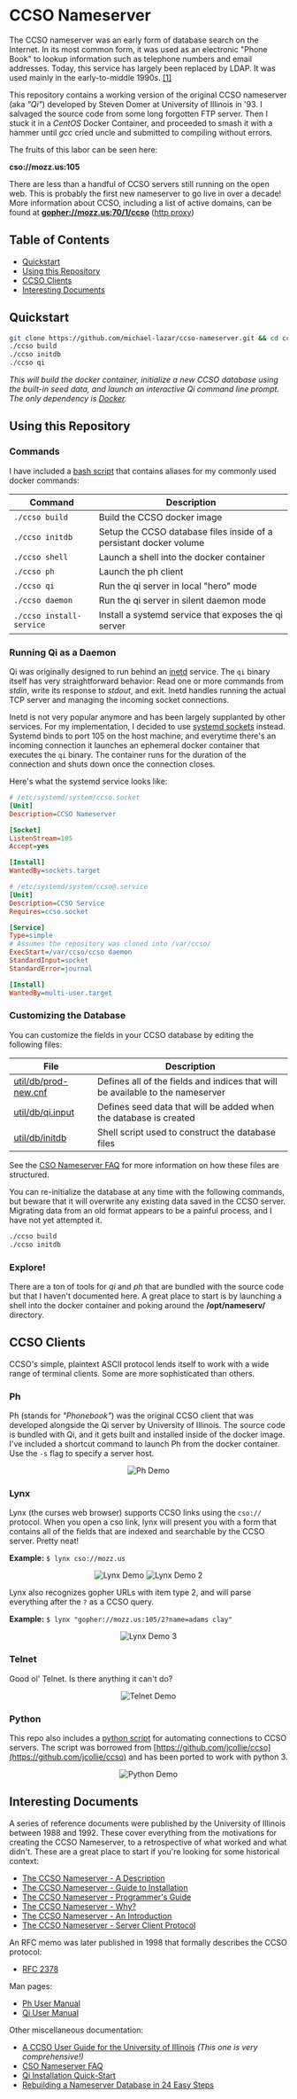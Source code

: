 # CCSO Nameserver

The CCSO nameserver was an early form of database search on the Internet. 
In its most common form, it was used as an electronic "Phone Book" to
lookup information such as telephone numbers and email addresses. Today,
this service has largely been replaced by LDAP. It was used mainly in the
early-to-middle 1990s. [[1]](https://en.wikipedia.org/wiki/CCSO_Nameserver)

This repository contains a working version of the original CCSO nameserver
(aka *"Qi"*) developed by Steven Domer at University of Illinois in '93. I
salvaged the source code from some long forgotten FTP server. Then I stuck it
in a *CentOS* Docker Container, and proceeded to smash it with a hammer until
*gcc* cried uncle and submitted to compiling without errors.

The fruits of this labor can be seen here:

**cso://mozz.us:105**

There are less than a handful of CCSO servers still running on the open web.
This is probably the first new nameserver to go live in over a decade! More
information about CCSO, including a list of active domains, can be found at
<a href=gopher://mozz.us:70/1/ccso><b>gopher://mozz.us:70/1/ccso</b></a>
([http proxy](https://gopher.floodgap.com/gopher/gw))

## Table of Contents

- [Quickstart](#quickstart)
- [Using this Repository](#using-this-repository)
- [CCSO Clients](#ccso-clients)
- [Interesting Documents](#interesting-documents)

## Quickstart

```bash
git clone https://github.com/michael-lazar/ccso-nameserver.git && cd ccso-nameserver
./ccso build
./ccso initdb
./ccso qi
```

*This will build the docker container, initialize a new CCSO database using the built-in seed data, and launch an interactive Qi command line prompt. The only dependency is [Docker](https://www.docker.com/).*

## Using this Repository

### Commands

I have included a [bash script](ccso) that contains aliases for my commonly used docker commands:

Command | Description
--- | ---
``./ccso build`` | Build the CCSO docker image
``./ccso initdb`` | Setup the CCSO database files inside of a persistant docker volume
``./ccso shell`` | Launch a shell into the docker container
``./ccso ph`` | Launch the ph client
``./ccso qi`` | Run the qi server in local "hero" mode
``./ccso daemon`` | Run the qi server in silent daemon mode
``./ccso install-service`` | Install a systemd service that exposes the qi server

### Running Qi as a Daemon

Qi was originally designed to run behind an [inetd](https://en.wikipedia.org/wiki/Inetd) service. The ``qi`` binary itself has very straightforward behavior: Read one or more commands from *stdin*, write its response to *stdout*, and exit. Inetd handles running the actual TCP server and managing the incoming socket connections.

Inetd is not very popular anymore and has been largely supplanted by other services. For my implementation, I decided to use [systemd sockets](https://www.freedesktop.org/software/systemd/man/systemd.socket.html) instead. Systemd binds to port 105 on the host machine, and everytime there's an incoming connection it launches an ephemeral docker container that executes the ``qi`` binary. The container runs for the duration of the connection and shuts down once the connection closes.

Here's what the systemd service looks like:

```ini
# /etc/systemd/system/ccso.socket
[Unit]
Description=CCSO Nameserver

[Socket]
ListenStream=105
Accept=yes

[Install]
WantedBy=sockets.target
```

```ini
# /etc/systemd/system/ccso@.service
[Unit]
Description=CCSO Service
Requires=ccso.socket

[Service]
Type=simple
# Assumes the repository was cloned into /var/ccso/
ExecStart=/var/ccso/ccso daemon
StandardInput=socket
StandardError=journal

[Install]
WantedBy=multi-user.target
```

### Customizing the Database

You can customize the fields in your CCSO database by editing the following files:

File | Description
--- | ---
[util/db/prod-new.cnf](util/db/prod-new.cnf) | Defines all of the fields and indices that will be available to the nameserver
[util/db/qi.input](util/db/qi.input) | Defines seed data that will be added when the database is created
[util/db/initdb](initdb) | Shell script used to construct the database files

See the [CSO Nameserver FAQ](https://mozz.us/static/ccso/FAQ.txt) for more information on how these files are structured.

You can re-initialize the database at any time with the following commands, but beware that it will overwrite any existing data saved in the CCSO server. Migrating data from an old format appears to be a painful process, and I have not yet attempted it.

```bash
./ccso build
./ccso initdb
```

### Explore!

There are a ton of tools for *qi* and *ph* that are bundled with the source code but that I haven't documented here. A great place to start is by launching a shell into the docker container and poking around the **/opt/nameserv/** directory.

## CCSO Clients

CCSO's simple, plaintext ASCII protocol lends itself to work with a wide
range of terminal clients. Some are more sophisticated than others.

### Ph

Ph (stands for *"Phonebook"*) was the original CCSO client that was developed
alongside the Qi server by University of Illinois. The source code is bundled
with Qi, and it gets built and installed inside of the docker image. I've included
a shortcut command to launch Ph from the docker container. Use the ``-s`` flag
to specify a server host. 

<p align="center">
<img alt="Ph Demo" src="resources/demo_ph.png"/>
</p>

### Lynx

Lynx (the curses web browser) supports CCSO links using the ``cso://`` protocol.
When you open a cso link, lynx will present you with a form that contains all of
the fields that are indexed and searchable by the CCSO server. Pretty neat!

**Example:** ``$ lynx cso://mozz.us``

<p align="center">
<img alt="Lynx Demo" src="resources/demo_lynx.png"/>
<img alt="Lynx Demo 2" src="resources/demo_lynx2.png"/>
</p>

Lynx also recognizes gopher URLs with item type 2, and will parse everything
after the ``?`` as a CCSO query.

**Example:** ``$ lynx "gopher://mozz.us:105/2?name=adams clay"``

<p align="center">
<img alt="Lynx Demo 3" src="resources/demo_lynx3.png"/>
</p>

### Telnet

Good ol' Telnet. Is there anything it can't do?

<p align="center">
<img alt="Telnet Demo" src="resources/demo_telnet.png"/>
</p>

### Python

This repo also includes a [python script](util/ccso.py) for automating connections to CCSO servers.
The script was borrowed from [https://github.com/jcollie/ccso](https://github.com/jcollie/ccso)
and has been ported to work with python 3.

<p align="center">
<img alt="Python Demo" src="resources/demo_python.png"/>
</p>

## Interesting Documents

A series of reference documents were published by the University of Illinois
between 1988 and 1992. These cover everything from the motivations for creating
the CCSO Nameserver, to a retrospective of what worked and what didn't.
These are a great place to start if you're looking for some historical context:

- [The CCSO Nameserver - A Description](https://mozz.us/static/ccso/description.pdf)
- [The CCSO Nameserver - Guide to Installation](https://mozz.us/static/ccso/install.pdf)
- [The CCSO Nameserver - Programmer's Guide](https://mozz.us/static/ccso/programmer.pdf)
- [The CCSO Nameserver - Why?](https://mozz.us/static/ccso/why.pdf)
- [The CCSO Nameserver - An Introduction](https://mozz.us/static/ccso/introduction.pdf)
- [The CCSO Nameserver - Server Client Protocol](https://mozz.us/static/ccso/protocol.pdf)

An RFC memo was later published in 1998 that formally describes the CCSO protocol:

- [RFC 2378](https://tools.ietf.org/html/rfc2378)

Man pages:

- [Ph User Manual](https://mozz.us/static/ccso/ph.0.pdf)
- [Qi User Manual](https://mozz.us/static/ccso/qi.0.pdf)

Other miscellaneous documentation:

- [A CCSO User Guide for the University of Illinois](https://mozz.us/static/ccso/ph.pdf) *(This one is very comprehensive!)*
- [CSO Nameserver FAQ](https://mozz.us/static/ccso/FAQ.txt)
- [Qi Installation Quick-Start](https://mozz.us/static/ccso/quick-start.txt)
- [Rebuilding a Nameserver Database in 24 Easy Steps](https://mozz.us/static/ccso/rebuild.pdf)
